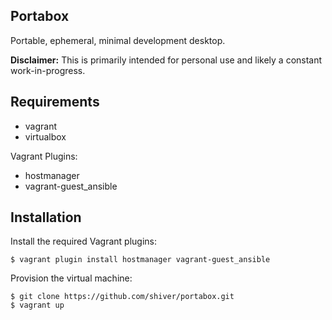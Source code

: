 Portabox
--------

Portable, ephemeral, minimal development desktop.

**Disclaimer:** This is primarily intended for personal use and likely a constant work-in-progress.

Requirements
------------

* vagrant
* virtualbox

Vagrant Plugins:
* hostmanager
* vagrant-guest_ansible

Installation
------------

Install the required Vagrant plugins:
```
$ vagrant plugin install hostmanager vagrant-guest_ansible
```

Provision the virtual machine:
```
$ git clone https://github.com/shiver/portabox.git
$ vagrant up
```
